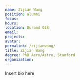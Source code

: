 ```yaml
---
name: Zijian Wang
position: alumni
focus:
hours:
location: Durand 028
email:
projects:
avatar: 
permalink: /zijianwang/
title: Zijian Wang
degree: PhD Aero/Astro, Stanford
organization:
---
```


Insert bio here